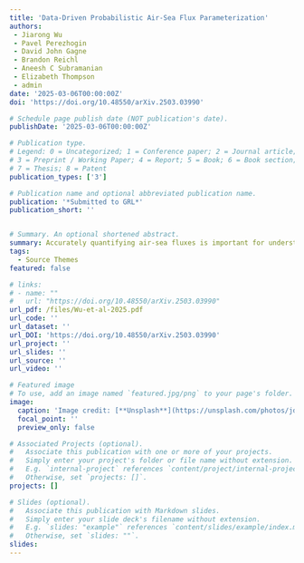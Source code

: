 ```yaml
---
title: 'Data-Driven Probabilistic Air-Sea Flux Parameterization'
authors:
 - Jiarong Wu
 - Pavel Perezhogin
 - David John Gagne
 - Brandon Reichl
 - Aneesh C Subramanian
 - Elizabeth Thompson
 - admin
date: '2025-03-06T00:00:00Z'
doi: 'https://doi.org/10.48550/arXiv.2503.03990'

# Schedule page publish date (NOT publication's date).
publishDate: '2025-03-06T00:00:00Z'

# Publication type.
# Legend: 0 = Uncategorized; 1 = Conference paper; 2 = Journal article;
# 3 = Preprint / Working Paper; 4 = Report; 5 = Book; 6 = Book section;
# 7 = Thesis; 8 = Patent
publication_types: ['3']

# Publication name and optional abbreviated publication name.
publication: '*Submitted to GRL*'
publication_short: ''


# Summary. An optional shortened abstract.
summary: Accurately quantifying air-sea fluxes is important for understanding air-sea interactions and improving coupled weather and climate systems. This study introduces a probabilistic framework to represent the highly variable nature of air-sea fluxes, which is missing in deterministic bulk algorithms. Assuming Gaussian distributions conditioned on the input variables, we use artificial neural networks and eddy-covariance measurement data to estimate the mean and variance by minimizing negative log-likelihood loss. The trained neural networks provide alternative mean flux estimates to existing bulk algorithms, and quantify the uncertainty around the mean estimates. Stochastic parameterization of air-sea turbulent fluxes can be constructed by sampling from the predicted distributions. Tests in a single-column forced upper-ocean model suggest that changes in flux algorithms influence sea surface temperature and mixed layer depth seasonally. The ensemble spread in stochastic runs is most pronounced during spring restratification.
tags:
  - Source Themes
featured: false

# links:
# - name: ""
#   url: "https://doi.org/10.48550/arXiv.2503.03990"
url_pdf: /files/Wu-et-al-2025.pdf
url_code: ''
url_dataset: ''
url_DOI: 'https://doi.org/10.48550/arXiv.2503.03990'
url_project: ''
url_slides: ''
url_source: ''
url_video: ''

# Featured image
# To use, add an image named `featured.jpg/png` to your page's folder.
image:
  caption: 'Image credit: [**Unsplash**](https://unsplash.com/photos/jdD8gXaTZsc)'
  focal_point: ''
  preview_only: false

# Associated Projects (optional).
#   Associate this publication with one or more of your projects.
#   Simply enter your project's folder or file name without extension.
#   E.g. `internal-project` references `content/project/internal-project/index.md`.
#   Otherwise, set `projects: []`.
projects: []

# Slides (optional).
#   Associate this publication with Markdown slides.
#   Simply enter your slide deck's filename without extension.
#   E.g. `slides: "example"` references `content/slides/example/index.md`.
#   Otherwise, set `slides: ""`.
slides:
---
```

